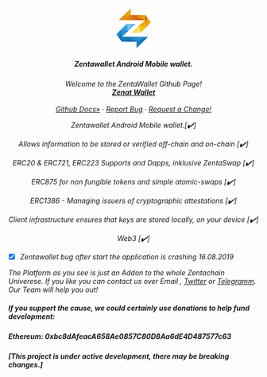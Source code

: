 
<!--
*** Hey, Welcome to Zentachain READMEs. I hope you like it :)
-->



<!-- Zenta LOGO -->
<br />
<p align="center">
  <a href="zentachain.io">
    <img src="logo.png" alt="Logo" width="70" height="80">
  </a>

  <h5 align="center">Zentawallet Android Mobile wallet.</h5>

  <p align="center"><em>
   Welcome to the ZentaWallet Github Page!
    <br />
    <a href="https://github.com/ZentaChain/Zentawallet/"><strong>Zenat Wallet</strong></a>
    <br />
    <br />
    <a href="https://github.com/ZentaChain/Zentadex/tree/master/dex">Github Docs»</a>
    ·
    <a href="https://github.com/ZentaChain/Zentadex/tree/master/dex">Report Bug</a>
    ·
    <a href="https://github.com/ZentaChain/Zentadex/tree/master/dex">Request a Change!</a>
  </p>
</p>

<!-- CHECKLIST-->
<p align="center">
Zentawallet Android Mobile wallet.[✔️]
</p><p align="center">
Allows information to be stored or verified off-chain and on-chain [✔️]
</p><p align="center">
ERC20 & ERC721, ERC223 Supports and Dapps, inklusive ZentaSwap [✔️]
<p align="center">
ERC875 for non fungible tokens and simple atomic-swaps [✔️]
</p><p align="center">
ERC1386 - Managing issuers of cryptographic attestations [✔️]
<p align="center">
Client infrastructure ensures that keys are stored locally, on your device [✔️]
</p><p align="center">
Web3 [✔️]
</p>

* [x] Zentawallet bug after start the application is crashing 16.08.2019
<!-- ABOUT ZENTA WALLET -->


The Platform as you see is just an Addon to the whole Zentachain Univerese. If you like you can contact us over Email , [Twitter](https://twitter.com/zentachain) or [Telegramm](https://t.me/ZentachainOfficialChat). Our Team will help you out!


##### *If you support the cause, we could certainly use donations to help fund development:*

##### *Ethereum: 0xbc8dAfeacA658Ae0857C80D8Aa6dE4D487577c63* 

##### *[This project is under active development, there may be breaking changes.]*



